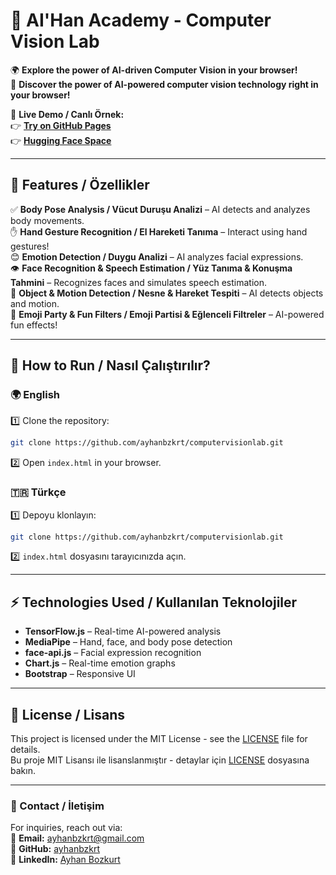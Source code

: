 # 🤖 AI'Han Academy - Computer Vision Lab

🌍 **Explore the power of AI-driven Computer Vision in your browser!**  
🚀 **Discover the power of AI-powered computer vision technology right in your browser!**  

🔗 **Live Demo / Canlı Örnek:**  
👉 **[Try on GitHub Pages](https://ayhanbzkrt.github.io/computervisionlab/)**  
👉 **[Hugging Face Space](https://huggingface.co/spaces/ayhanbzkrt/aihancvlab)**  

---

## 📌 Features / Özellikler  

✅ **Body Pose Analysis / Vücut Duruşu Analizi** – AI detects and analyzes body movements.  
✋ **Hand Gesture Recognition / El Hareketi Tanıma** – Interact using hand gestures!  
😊 **Emotion Detection / Duygu Analizi** – AI analyzes facial expressions.  
👁️ **Face Recognition & Speech Estimation / Yüz Tanıma & Konuşma Tahmini** – Recognizes faces and simulates speech estimation.  
🎯 **Object & Motion Detection / Nesne & Hareket Tespiti** – AI detects objects and motion.  
🎉 **Emoji Party & Fun Filters / Emoji Partisi & Eğlenceli Filtreler** – AI-powered fun effects!  

---

## 🚀 How to Run / Nasıl Çalıştırılır?  

### 🌍 English  
1️⃣ Clone the repository:  
```bash  
git clone https://github.com/ayhanbzkrt/computervisionlab.git  
```
2️⃣ Open `index.html` in your browser.  

### 🇹🇷 Türkçe  
1️⃣ Depoyu klonlayın:  
```bash  
git clone https://github.com/ayhanbzkrt/computervisionlab.git  
```
2️⃣ `index.html` dosyasını tarayıcınızda açın.  

---

## ⚡ Technologies Used / Kullanılan Teknolojiler  

- **TensorFlow.js** – Real-time AI-powered analysis  
- **MediaPipe** – Hand, face, and body pose detection  
- **face-api.js** – Facial expression recognition  
- **Chart.js** – Real-time emotion graphs  
- **Bootstrap** – Responsive UI  

---

## 📜 License / Lisans  
This project is licensed under the MIT License - see the [LICENSE](LICENSE) file for details.  
Bu proje MIT Lisansı ile lisanslanmıştır - detaylar için [LICENSE](LICENSE) dosyasına bakın.  

---

### 📩 Contact / İletişim  
For inquiries, reach out via:  
📧 **Email:** [ayhanbzkrt@gmail.com](mailto:ayhanbzkrt@gmail.com)  
🔗 **GitHub:** [ayhanbzkrt](https://github.com/ayhanbzkrt)  
🔗 **LinkedIn:** [Ayhan Bozkurt](https://www.linkedin.com/in/ayhanbozkurt/)  

